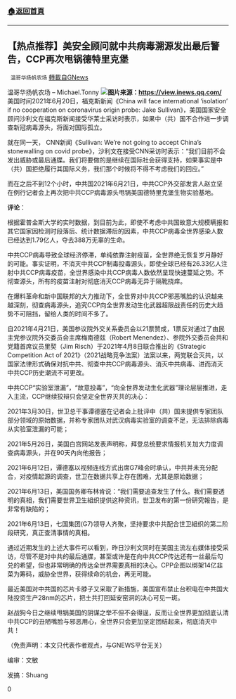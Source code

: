 ###  [:house:返回首頁](https://github.com/ourhimalayas/txt)
---

## 【热点推荐】美安全顾问就中共病毒溯源发出最后警告，CCP再次甩锅德特里克堡
` 温哥华扬帆农场` [轉載自GNews](https://gnews.org/zh-hans/1339548/)

温哥华扬帆农场 – Michael.Tonny
![]()![](https://gnews-media-offload.s3.amazonaws.com/wp-content/uploads/2021/06/21134903/Michael.Tonny-20210621-1.jpg)**图片来源：https://view.inews.qq.com/**
美国时间2021年6月20日，福克斯新闻《China will face international ‘isolation’ if no cooperation on coronavirus origin probe: Jake Sullivan》，美国国家安全顾问沙利文在福克斯新闻接受华莱士采访时表示，如果中（共）国不合作进一步调查新冠病毒源头，将面对国际孤立。

就在同一天， CNN新闻《Sullivan: We’re not going to accept China’s stonewalling on covid probe》，沙利文在接受CNN采访时表示：“我们目前不会发出威胁或最后通牒。我们将要做的是继续在国际社会获得支持，如果事实是中（共）国拒绝履行其国际义务，我们那个时候将不得不考虑我们的回应。”

而在之后不到12个小时，中共国2021年6月21日，中共CCP外交部发言人赵立坚在例行记者会上再次把中共CCP病毒源头甩锅美国德特里克堡生物实验基地。

**评论**：

根据霍普金斯大学的实时数据，到目前为此，即使不考虑中共国故意大规模瞒报和其它国家因检测时段落后、统计数据滞后的因素，中共CCP病毒全世界感染人数已经达到1.79亿人，夺去388万无辜的生命。

中共CCP病毒导致全球经济停滞，单纯依靠注射疫苗，全世界绝无恢复岁月静好的可能。事实证明，不消灭中共CCP制毒投毒源头，即使全球已经有26.33亿人注射中共CCP病毒疫苗，全世界感染中共CCP病毒人数依然呈现快速蔓延之势。不彻查源头，所有的疫苗注射对彻底消灭CCP病毒无异于隔靴挠痒。

在爆料革命和新中国联邦的大力推动下，全世界对中共CCP邪恶嘴脸的认识越来越深刻，彻查病毒源头，追究CCP向全世界发动生化武器超限战责任的历史大趋势不可阻挡，留给人类的时间不多了。

自2021年4月21日，美国参议院外交关系委员会以21票赞成，1票反对通过了由民主党参议院外交委员会主席梅南德兹（Robert Menendez）、参院外交委员会共和党籍首席议员里契（Jim Risch）于2021年4月8日联合推出的《Strategic Competition Act of 2021》（2021战略竞争法案）法案以来，两党联合灭共，以国家法律形式确保对抗中共、彻查中共CCP病毒源头、消灭中共病毒、进而消灭中共CCP历史潮流不可更改。

中共CCP“实验室泄漏”，“故意投毒”，“向全世界发动生化武器”理论层层推进，走入主流，CCP继续狡辩只会坚定全世界灭共的决心：

2021年3月30日，世卫总干事谭德塞在记者会上批评中（共）国未提供专家团队部分领域的原始数据，并称专家团队对武汉病毒实验室的调查不足，无法排除病毒从实验室泄漏的可能；

2021年5月26日，美国白宫网站发表声明称，拜登总统要求情报机关加大力度调查病毒源头，并在90天內向他报告；

2021年6月12日，谭德塞以视频连线方式出席G7峰会时承认，中共并未充分配合，对疫情起源的调查，世卫在数据共享上存在困难，尤其是原始数据；

2021年6月13日，美国国务卿布林肯说：“我们需要追查发生了什么。我们需要透明的真相，我们需要世界卫生組织提供这种资讯，世卫发布的第一份研究報告，是非常有缺陷的；

2021年6月13日，七国集团(G7)领导人齐聚，坚持要求中共配合世卫組织的第二阶段研究，真正查清事情的真相。

通过近期发生的上述大事件可以看到，昨日沙利文同时在美国主流左右媒体接受采访，尽管不是对中共的最后通牒，甚至或许是在向中共CCP传达还有一丝最后勾兑的希望，但也非常明确的传达全世界需要真相的决心。CPP企图以绑架14亿韭菜为筹码，威胁全世界，获得续命的机会，再无可能。

最近美国对中共国的芯片卡脖子又采取了新措施，美国宣布禁止台积电在中共国大陆投资生产28nm的芯片，把土共打回延安窑洞的决心可见一斑。

赵战狗今日之继续甩锅美国的阴谋之举不但不会得逞，反而让全世界更加彻底认清中共CCP的丑陋嘴脸与邪恶用心，全世界只会更加坚定团结起来，彻底消灭中共！

（免责声明：本文只代表作者观点，与GNEWS平台无关）

编审：文敏

发搞：Shuang

0
